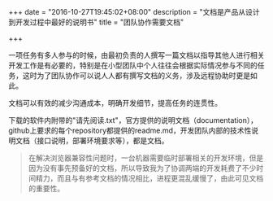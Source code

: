 +++
date = "2016-10-27T19:45:02+08:00"
description = "文档是产品从设计到开发过程中最好的说明书"
title = "团队协作需要文档"

+++

一项任务有多人参与的时候，由最初负责的人撰写一篇文档以指导其他人进行相关开发工作是有必要的，特别是在小型团队中个人往往会根据实际情况参与不同的任务，这时为了团队协作可以说人人都有撰写文档的义务，涉及远程协助时更是如此。

文档可以有效的减少沟通成本，明确开发细节，提高任务的连贯性。

下载的软件内附带的"请先阅读.txt"，官方提供的说明文档（documentation），github上要求的每个repository都提供的readme.md，开发团队内部的技术性说明文档（接口说明，部署环境要求等），都是文档。

> 在解决浏览器兼容性问题时，一台机器需要临时部署相关的开发环境，但是因为没有事先预备好的文档，所以导致我为了协调两端的开发耗费了不少时间精力，而且与有参考文档的情况相比，进程更混乱缓慢了，由此可见文档的重要性。